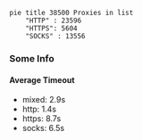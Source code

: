 
```mermaid
pie title 38500 Proxies in list
    "HTTP" : 23596
    "HTTPS": 5604
    "SOCKS" : 13556
```

### Some Info
#### Average Timeout

- mixed: 2.9s
- http: 1.4s
- https: 8.7s
- socks: 6.5s